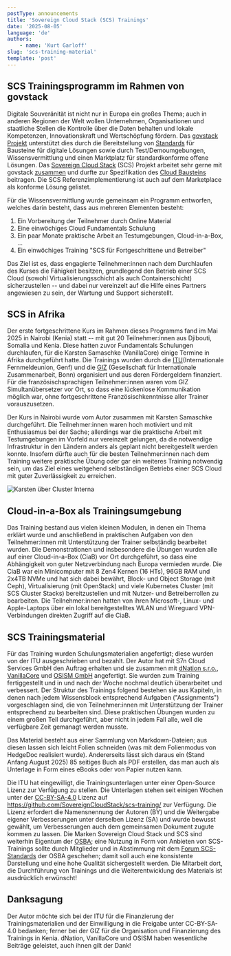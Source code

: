```yaml
---
postType: announcements
title: 'Sovereign Cloud Stack (SCS) Trainings'
date: '2025-08-05'
language: 'de'
authors:
    - name: 'Kurt Garloff'
slug: 'scs-training-material'
template: 'post'
---
```


## SCS Trainingsprogramm im Rahmen von govstack

Digitale Souveränität ist nicht nur in Europa ein großes Thema; auch in anderen
Regionen der Welt wollen Unternehmen, Organisationen und staatliche Stellen die
Kontrolle über die Daten behalten und lokale Kompetenzen, Innovationskraft und
Wertschöpfung fördern. Das [govstack Projekt](https://govstack.global/)
unterstützt dies durch die Bereitstellung von
[Standards](https://www.govstack.global/our-offerings/govspecs/) für Bausteine
für digitale Lösungen sowie durch Test/Demoumgebungen, Wissensvermittlung und
einen Marktplatz für standardkonforme offene Lösungen. Das
[Sovereign Cloud Stack](https://sovereigncloudstack.org/) (SCS) Projekt arbeitet sehr
gerne mit govstack [zusammen](https://scs.community/de/2024/12/04/GovStack/) und
durfte zur Spezifikation des
[Cloud Bausteins](https://govstack.gitbook.io/bb-cloud-infrastructure) beitragen.
Die SCS Referenzimplementierung ist auch auf dem Marketplace als konforme Lösung gelistet.

Für die Wissensvermittlung wurde gemeinsam ein Programm entworfen, welches darin
besteht, dass aus mehreren Elementen besteht:

1. Ein Vorbereitung der Teilnehmer durch Online Material
2. Eine einwöchiges Cloud Fundamentals Schulung
3. Ein paar Monate praktische Arbeit an Testumgebungen, Cloud-in-a-Box, ...
4. Ein einwöchiges Training "SCS für Fortgeschrittene und Betreiber"

Das Ziel ist es, dass engagierte Teilnehmer:innen nach dem Durchlaufen des Kurses die
Fähigkeit besitzen, grundlegend den Betrieb einer SCS Cloud (sowohl Virtualisierungsschicht
als auch Containerschicht) sicherzustellen -- und dabei nur vereinzelt auf die Hilfe
eines Partners angewiesen zu sein, der Wartung und Support sicherstellt.

## SCS in Afrika

Der erste fortgeschrittene Kurs im Rahmen dieses Programms fand im Mai 2025 in
Nairobi (Kenia) statt -- mit gut 20 Teilnehmer:innen aus Djibouti, Somalia und
Kenia. Diese hatten zuvor Fundamentals Schulungen durchlaufen, für die Karsten
Samaschke (VanillaCore) einige Termine in Afrika durchgeführt hatte. Die Trainings
wurden durch die [ITU](https://itu.int/)(Internationale Fernmeldeunion, Genf) und
die [GIZ](https://giz.de/) (Gesellschaft für Internationale Zusammenarbeit, Bonn)
organisiert und aus deren Fördergeldern finanziert. Für die französischsprachigen
Teilnehmer:innen waren vom GIZ Simultanübersetzer vor Ort, so dass eine lückenlose
Kommunikation möglich war, ohne fortgeschrittene Französischkenntnisse aller Trainer
vorauszusetzen.

Der Kurs in Nairobi wurde vom Autor zusammen mit Karsten Samaschke durchgeführt.
Die Teilnehmer:innen waren hoch motiviert und mit Enthusiasmus bei der Sache;
allerdings war die praktische Arbeit mit Testumgebungen im Vorfeld nur vereinzelt gelungen,
da die notwendige Infrastruktur in den Ländern anders als geplant nicht bereitgestellt
werden konnte. Insofern dürfte auch für die besten Teilnehmer:innen nach dem Training
weitere praktische Übung oder gar ein weiteres Training notwendig sein, um das Ziel
eines weitgehend selbständigen Betriebs einer SCS Cloud mit guter Zuverlässigkeit
zu erreichen.

![Karsten über Cluster Interna](20250515_155925.jpg)

## Cloud-in-a-Box als Trainingsumgebung

Das Training bestand aus vielen kleinen Modulen, in denen ein Thema erklärt wurde und
anschließend in praktischen Aufgaben von den Teilnehmer:innen mit Unterstützung der
Trainer selbständig bearbeitet wurden. Die Demonstrationen und insbesondere die Übungen
wurden alle auf einer Cloud-in-a-Box (CiaB) vor Ort durchgeführt, so dass eine Abhängigkeit
von guter Netzverbindung nach Europa vermieden wurde. Die CiaB war ein Minicomputer mit
8 Zen4 Kernen (16 HTs), 96GB RAM und 2x4TB NVMe und hat sich dabei bewährt, Block- und
Object Storage (mit Ceph), Virtualisierung (mit OpenStack) und viele Kubernetes Cluster
(mit SCS Cluster Stacks) bereitzustellen und mit Nutzer- und Betreiberrollen zu bearbeiten.
Die Teilnehmer:innen hatten von ihren Microsoft-, Linux- und Apple-Laptops über ein lokal
bereitgestelltes WLAN und Wireguard VPN- Verbindungen direkten Zugriff auf die CiaB.

## SCS Trainingsmaterial

Für das Training wurden Schulungsmaterialien angefertigt; diese wurden von der ITU ausgeschrieben
und bezahlt. Der Autor hat mit S7n Cloud Services GmbH den Auftrag erhalten und sie zusammen mit
[dNation s.r.o.](https://dnation.cloud/),
[VanillaCore](https://vanillacore.de/) und 
[OSISM GmbH](https://osism.tech/) angefertigt.
Sie wurden zum Training fertiggestellt und in und nach der Woche nochmal deutlich überarbeitet und
verbessert. Der Struktur des Trainings folgend bestehen sie aus Kapiteln, in denen nach jedem
Wissensblock entsprechend Aufgaben ("Assignments") vorgeschlagen sind, die von Teilnehmer:innen
mit Unterstützung der Trainer entsprechend zu bearbeiten sind. Diese praktischen Übungen wurden
zu einem großen Teil durchgeführt, aber nicht in jedem Fall alle, weil die verfügbare Zeit
gemanagt werden musste.

Das Material besteht aus einer Sammlung von Markdown-Dateien; aus diesen lassen sich leicht Folien
schneiden (was mit dem Folienmodus von HedgeDoc realisiert wurde). Andererseits lässt sich daraus
ein (Stand Anfang August 2025) 85 seitiges Buch als PDF erstellen, das man auch als Unterlage in
Form eines eBooks oder von Papier nutzen kann.

Die ITU hat eingewilligt, die Trainingsunterlagen unter einer Open-Source Lizenz zur Verfügung
zu stellen. Die Unterlagen stehen seit einigen Wochen unter der
[CC-BY-SA-4.0](https://creativecommons.org/licenses/by-sa/4.0/deed.de) Lizenz auf
<https://github.com/SovereignCloudStack/scs-training/> zur Verfügung. Die Lizenz erfordert die
Namensnennung der Autoren (BY) und die Weitergabe eigener Verbesserungen unter derselben Lizenz (SA)
und wurde bewusst gewählt, um Verbesserungen auch dem gemeinsamen Dokument zugute kommen zu lassen.
Die Marken Sovereign Cloud Stack und SCS sind weiterhin Eigentum der
[OSBA](https://osb-alliance.de/); eine Nutzung in Form von Anbieten von SCS-Trainings sollte
durch Mitglieder und in Abstimmung mit dem 
[Forum SCS-Standards](https://www.sovereigncloudstack.org/de/network/) der OSBA geschehen;
damit soll auch eine konsistente Darstellung und eine hohe Qualität sichergestellt werden.
Die Mitarbeit dort, die Durchführung von Trainings und die Weiterentwicklung des Materials
ist ausdrücklich erwünscht!

## Danksagung

Der Autor möchte sich bei der ITU für die Finanzierung der Trainingsmaterialien und der
Einwilligung in die Freigabe unter CC-BY-SA-4.0 bedanken; ferner bei der GIZ für die
Organisation und Finanzierung des Trainings in Kenia. dNation, VanillaCore und OSISM haben
wesentliche Beiträge geleistet, auch ihnen gilt der Dank!

